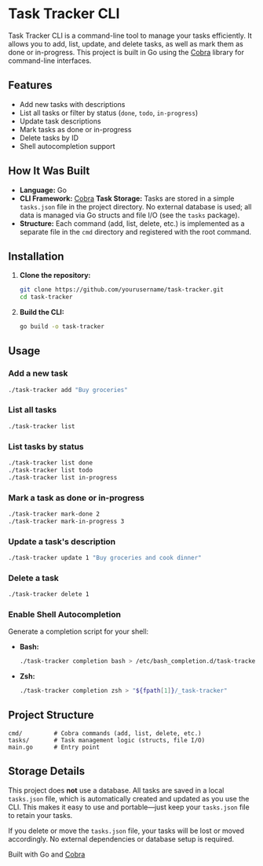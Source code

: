 # Task Tracker CLI

Task Tracker CLI is a command-line tool to manage your tasks efficiently. It allows you to add, list, update, and delete tasks, as well as mark them as done or in-progress. This project is built in Go using the [Cobra](https://github.com/spf13/cobra) library for command-line interfaces.

## Features

- Add new tasks with descriptions
- List all tasks or filter by status (`done`, `todo`, `in-progress`)
- Update task descriptions
- Mark tasks as done or in-progress
- Delete tasks by ID
- Shell autocompletion support

## How It Was Built

- **Language:** Go
- **CLI Framework:** [Cobra](https://github.com/spf13/cobra)
**Task Storage:** Tasks are stored in a simple `tasks.json` file in the project directory. No external database is used; all data is managed via Go structs and file I/O (see the `tasks` package).
- **Structure:** Each command (add, list, delete, etc.) is implemented as a separate file in the `cmd` directory and registered with the root command.

## Installation

1. **Clone the repository:**
   ```sh
   git clone https://github.com/yourusername/task-tracker.git
   cd task-tracker
   ```

2. **Build the CLI:**
   ```sh
   go build -o task-tracker
   ```

## Usage

### Add a new task
```sh
./task-tracker add "Buy groceries"
```

### List all tasks
```sh
./task-tracker list
```

### List tasks by status
```sh
./task-tracker list done
./task-tracker list todo
./task-tracker list in-progress
```

### Mark a task as done or in-progress
```sh
./task-tracker mark-done 2
./task-tracker mark-in-progress 3
```

### Update a task's description
```sh
./task-tracker update 1 "Buy groceries and cook dinner"
```

### Delete a task
```sh
./task-tracker delete 1
```

### Enable Shell Autocompletion

Generate a completion script for your shell:

- **Bash:**
  ```sh
  ./task-tracker completion bash > /etc/bash_completion.d/task-tracker
  ```
- **Zsh:**
  ```sh
  ./task-tracker completion zsh > "${fpath[1]}/_task-tracker"
  ```

## Project Structure

```
cmd/         # Cobra commands (add, list, delete, etc.)
tasks/       # Task management logic (structs, file I/O)
main.go      # Entry point
```

## Storage Details

This project does **not** use a database. All tasks are saved in a local `tasks.json` file, which is automatically created and updated as you use the CLI. This makes it easy to use and portable—just keep your `tasks.json` file to retain your tasks.

If you delete or move the `tasks.json` file, your tasks will be lost or moved accordingly. No external dependencies or database setup is required.

Built with Go and [Cobra](https://github.com/spf13/cobra)